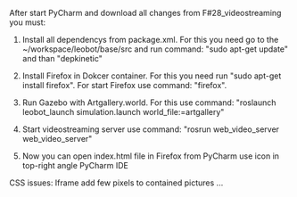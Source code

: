 After start PyCharm and download all changes from F#28_videostreaming you must:

1) Install all dependencys from package.xml. For this you need go to the ~/workspace/leobot/base/src
    and run command: "sudo apt-get update" and than "depkinetic"

2) Install Firefox in Dokcer container. For this you need run "sudo apt-get install firefox".
    For start Firefox use command: "firefox".

3) Run Gazebo with Artgallery.world. For this use command: "roslaunch leobot_launch simulation.launch world_file:=artgallery"

4) Start videostreaming server use command: "rosrun web_video_server web_video_server"

5) Now you can open index.html file in Firefox from PyCharm use icon in top-right angle PyCharm IDE

CSS issues:
Iframe add few pixels to contained pictures  ...